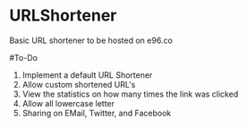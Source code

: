 # URLShortener
Basic URL shortener to be hosted on e96.co

#To-Do
1. Implement a default URL Shortener
2. Allow custom shortened URL's
3. View the statistics on how many times the link was clicked
4. Allow all lowercase letter
5. Sharing on EMail, Twitter, and Facebook
